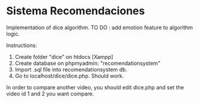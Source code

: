 # Sistema Recomendaciones
Implementation of dice algorithm.
TO DO : add emotion feature to algorithm logic.

Instructions:

1. Create folder "dice" on htdocs [Xampp]
2. Create database on phpmyadmin: "recomendationsystem"
3. Import .sql file into recomendationsystem db.
4. Go to localhost/dice/dice.php.  Should work.


In order to compare another video, you should edit dice.php and set the video id 1 and 2 you want compare.

